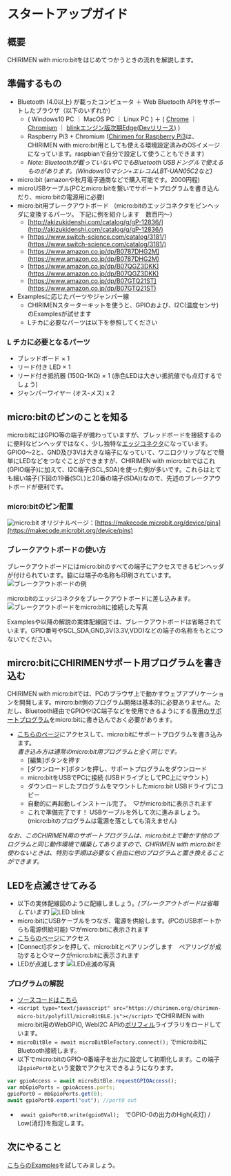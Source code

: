 # スタートアップガイド
 
## 概要
CHIRIMEN with micro:bitをはじめてつかうときの流れを解説します。

## 準備するもの
- Bluetooth (4.0以上) が載ったコンピュータ ＋ Web Bluetooth APIをサポートしたブラウザ（以下のいずれか）
   - ( Windows10 PC ｜ MacOS PC ｜ Linux PC ) ＋ ( [Chrome](https://www.google.com/intl/ja/chrome/) ｜ [Chromium](https://www.chromium.org/getting-involved/download-chromium) ｜ [blinkエンジン版次期Edge(Devリリース)](https://www.microsoftedgeinsider.com) )
   - Raspberry Pi3 + Chromium ([Chirimen for Raspberry Pi3](https://tutorial.chirimen.org/raspi3/ja/sdcard)は、CHIRIMEN with micro:bit用としても使える環境設定済みのOSイメージになっています。raspbianで自分で設定して使うこともできます)
   - *Note: Bluetoothが載っていないPCでもBluetooth USBドングルで使えるものがあります。(Windows10マシン+エレコムLBT-UAN05C2など)*
- micro:bit (amazonや秋月電子通商などで購入可能です。2000円程)
- microUSBケーブル(PCとmicro:bitを繋いでサポートプログラムを書き込んだり、micro:bitの電源用に必要)
- micro:bit用ブレークアウトボード （micro:bitのエッジコネクタをピンヘッダに変換するパーツ。 下記に例を紹介します　数百円～）
   - [http://akizukidenshi.com/catalog/g/gP-12836/](http://akizukidenshi.com/catalog/g/gP-12836/)
   - [https://www.switch-science.com/catalog/3181/](https://www.switch-science.com/catalog/3181/)
   - [https://www.amazon.co.jp/dp/B0787DHG2M](https://www.amazon.co.jp/dp/B0787DHG2M)
   - [https://www.amazon.co.jp/dp/B07QGZ3DKK](https://www.amazon.co.jp/dp/B07QGZ3DKK)
   - [https://www.amazon.co.jp/dp/B07GTQ21ST](https://www.amazon.co.jp/dp/B07GTQ21ST)
- Examplesに応じたパーツやジャンパー線
   - CHIRIMENスターターキットを使うと、GPIOおよび、I2C(温度センサ)のExamplesが試せます
   - Lチカに必要なパーツは以下を参照してください

### L チカに必要となるパーツ
- ブレッドボード × 1
- リード付き LED × 1
- リード付き抵抗器 (150Ω-1KΩ) × 1 (赤色LEDは大きい抵抗値でも点灯するでしょう)
- ジャンパーワイヤー (オス-メス) x 2

## micro:bitのピンのことを知る
micro:bitにはGPIO等の端子が備わっていますが、ブレッドボードを接続するのに便利なピンヘッダではなく、少し独特な[エッジコネクタ](https://ja.wikipedia.org/wiki/%E3%82%A8%E3%83%83%E3%82%B8%E3%83%BB%E3%82%B3%E3%83%8D%E3%82%AF%E3%82%BF)になっています。GPIO0～2と、GND及び3Vは大きな端子になっていて、ワニ口クリップなどで簡単にLEDなどをつなぐことができますが、CHIRIMEN with micro:bitではこれ(GPIO端子)に加えて、I2C端子(SCL,SDA)を使った例が多いです。これらはとても細い端子(下図の19番(SCL)と20番の端子(SDA))なので、先述のブレークアウトボードが便利です。

### micro:bitのピン配置
![micro:bit](https://pxt.azureedge.net/blob/64c6ccff8e3ee82c4224874e5cacc9d0d5c60132/static/mb/device/pins-0.png) 
オリジナルページ：[https://makecode.microbit.org/device/pins](https://makecode.microbit.org/device/pins)

### ブレークアウトボードの使い方
ブレークアウトボードにはmicro:bitのすべての端子にアクセスできるピンヘッダが付けられています。脇には端子の名称も印刷されています。
![ブレークアウトボードの例](../imgs/MBBO.JPG)

micro:bitのエッジコネクタをブレークアウトボードに差し込みます。
![ブレークアウトボードをmicro:bitに接続した写真](../imgs/MBBOD.JPG)

Examplesや以降の解説の実体配線図では、ブレークアウトボードは省略されています。GPIO番号やSCL,SDA,GND,3V(3.3V,VDD)などの端子の名称をもとにつないでください。

## mircro:bitにCHIRIMENサポート用プログラムを書き込む
CHIRIMEN with micro:bitでは、PCのブラウザ上で動かすウェブアプリケーションを開発します。mircro:bit側のプログラム開発は基本的に必要ありません。ただし、Bluetooth経由でGPIOやI2C端子などを使用できるようにする<a href="link2original.html#https://makecode.microbit.org/_DEy9fTMpreEu" target="_blank">専用のサポートプログラム</a>をmicro:bitに書き込んでおく必要があります。

- <a href="link2original.html#https://makecode.microbit.org/_DEy9fTMpreEu" target="_blank">こちらのページ</a>にアクセスして、micro:bitにサポートプログラムを書き込みます。<br>
*書き込み方は通常のmicro:bit用プログラムと全く同じです。*
   - [編集]ボタンを押す
   - [ダウンロード]ボタンを押し、サポートプログラムをダウンロード
   - micro:bitをUSBでPCに接続 (USBドライブとしてPC上にマウント)
   - ダウンロードしたプログラムをマウントしたmicro:bit USBドライブにコピー
   - 自動的に再起動しインストール完了。　♡がmicro:bitに表示されます
   - これで準備完了です！ USBケーブルを外して次に進みましょう。(micro:bitのプログラムは電源を落としても消えません)

*なお、このCHIRIMEN用のサポートプログラムは、micro:bit上で動かす他のプログラムと同じ動作環境で構築してありますので、CHIRIMEN with micro:bitを使わないときは、特別な手順は必要なく自由に他のプログラムと置き換えることができます。*

## LEDを点滅させてみる
- 以下の実体配線図のように配線しましょう。*(ブレークアウトボードは省略しています)*
![LED blink](../imgs/CMMB_GPIO_example1.png)
- micro:bitにUSBケーブルをつなぎ、電源を供給します。(PCのUSBポートからも電源供給可能) ♡がmicro:bitに表示されます
- <a href="../examples/GPIO1.html" target="_blank">こちらのページ</a>にアクセス
- [Connect]ボタンを押して、micro:bitとペアリングします　ペアリングが成功すると◇マークがmicro:bitに表示されます
- LEDが点滅します
![LED点滅の写真](../imgs/MBHR.JPG)

### プログラムの解説
- [ソースコードはこちら](https://github.com/chirimen-oh/chirimen-micro-bit/blob/master/examples/GPIO1.html)
- ```<script type="text/javascript" src="https://chirimen.org/chirimen-micro-bit/polyfill/microBitBLE.js"></script>``` でCHIRIMEN with micro:bit用のWebGPIO, WebI2C APIの[ポリフィル](https://developer.mozilla.org/ja/docs/Glossary/Polyfill)ライブラリをロードしています。
- ```microBitBle = await microBitBleFactory.connect();``` でmicro:bitにBluetooth接続します。
- 以下でmicro:bitのGPIO-0番端子を出力に設定して初期化します。この端子は```gpioPort0```という変数でアクセスできるようになります。
```javascript
var gpioAccess = await microBitBle.requestGPIOAccess();
var mbGpioPorts = gpioAccess.ports;
gpioPort0 = mbGpioPorts.get(0);
await gpioPort0.export("out"); //port0 out
```
- ``` await gpioPort0.write(gpio0Val);```　でGPIO-0の出力のHigh(点灯) / Low(消灯)を指定します。

## 次にやること
[こちらのExamples](../examples/)を試してみましょう。
